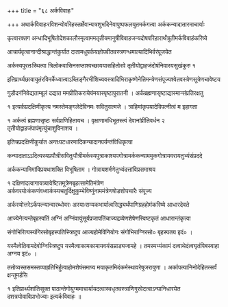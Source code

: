 +++
title = "६८ अर्कविवाहः"

+++
अथार्कविवाहःरविशन्योर्वारेहस्तर्क्षेवान्यत्रशुभदिनेवापुष्पफलयुतमर्कगत्वा अर्ककन्यादातारमाचार्याः

कृत्वारक्तग अन्धादिभूषितोदेशकालौस्मृत्वाममतृतीयमानुषीविवाहजन्यदोषपरिहारार्थंत्रुतीमर्कविवाहंकरिष्ये

आचार्यवृत्वानान्दीश्राद्धान्तंकुर्यात दातामधुपर्कयज्ञोपवीतवस्त्रगन्धमाल्यादिभिर्वरंपूजयेत

अर्कस्यपुरतःस्थित्वा त्रिलोकवासिनसप्ताश्वच्छाययासहितोरवे तृतीयोद्वाहजंदोषंनिवारयसुखंकुरु १

इतिप्रार्थ्यछायायुतंरविमर्केध्यात्वाऽब्लिङ्गैरभीशिच्यवस्त्रादिभिराकृष्णेनेतिमन्त्रेणसंपूज्यश्वेतवस्त्रेणसूत्रेणचावेष्टय

गुडौदनंनिवेद्यताम्बूलं दद्यात ममप्रीतिकरायेयंमयास्पृष्टापुरातनी । अर्कब्रह्मणासृष्टाद्यास्मान्संप्रतिरक्षतु

१ इत्यर्कप्रदक्षिणीकृत्य नमस्तेमङ्गलेदेविनमः सवितुरात्मजे । त्राहिमांकृपयादेविपत्नीत्वं म इहागता

१ अर्कत्वं ब्रह्मणासृष्टः सर्वप्राणिहितायच । वृक्षाणामधिभूतस्त्वं देवानांप्रीतिवर्धन २ तृतीयोद्वाहजंपापंमृत्युंचाशुविनाशय ।

इतिचप्रदक्षिणीकुर्यात अन्तःपटधारणादिकन्यादानपर्यन्तंविधिकृत्वा

कन्यादाताऽऽदित्यस्यप्रपौत्रीसवितुःपौत्रीमर्कस्यपुत्राकाश्यपगोत्रामर्ककन्याममुकगोत्रायवरायतुभ्यंसंप्रददे

अर्ककन्यामिमांविप्रयथाशक्ति विभूषिताम । गोत्रायशर्मणेतुभ्यंदत्तांविप्रसमाश्रय

१ दक्षिणांदत्वागायत्र्यावेष्टितमूत्रेणबृहत्सामेतिमंत्रेण अर्कवरयोःकंकणंवध्वार्कस्यचतुर्दिक्षुकुम्भेविष्णुंनाममंत्रेणषोडशोपचारैः संपूज्य

अर्कस्योत्तरेऽर्कपत्‍न्यान्वारब्धोवरः अस्याःसम्यकभार्यात्वसिद्ध्यर्थंपाणिग्रहहोमंकरिष्ये आधारदेवते

आज्येनेत्यन्तेबृहस्पतिं अग्निं अग्निंवायुंसूर्यप्रजापतिंचाज्यद्रव्येणशेषेणस्विष्टकृतं आधारान्तंकृत्वा

संगोभिरित्यस्यंगिरसोबृहस्पतिस्त्रिष्टुप आज्यहोमेविनियोगः संगोभिराग्निरसो० बृहस्पतय इदं० ।

यस्मैत्वेतिवामदेवोग्निस्त्रिष्टुप यस्मैत्वाकामकामायवयंसम्राड्यजामहे । तमस्मभ्यंकामं दत्वाथेदंत्वघृतंपिबस्वाहा अग्नय इदं० ।

ततोव्यस्तसमस्तव्याह्रतिभिर्हुत्वाहोमशेषंसमाप्य मयाकृतमिदंकर्मस्थावरेषुजरायुणा । अर्कापत्यानिनोदेहितत्सर्वं क्षन्तुमर्हसि

१ इतिप्रार्थ्यशांतिसूक्त पाठान्तेगोयुग्ममाचार्यायदत्वास्वधृतवस्त्राणिगुरवेदत्वाऽन्यानिधारयेत दशत्रयोवाविप्राभोज्याः इत्यर्कविवाहः ॥
